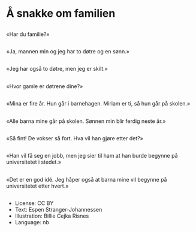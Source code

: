 # Å snakke om familien

##
«Har du familie?»

##
«Ja, mannen min og jeg har to døtre og en sønn.»

##
«Jeg har også to døtre, men jeg er skilt.»

##
«Hvor gamle er døtrene dine?»

##
«Mina er fire år. Hun går i barnehagen. Miriam er ti, så hun går på skolen.»

##
«Alle barna mine går på skolen. Sønnen min blir ferdig neste år.»

##
«Så fint! De vokser så fort. Hva vil han gjøre etter det?»

##
«Han vil få seg en jobb, men jeg sier til ham at han burde begynne på universitetet i stedet.»

##
«Det er en god idé. Jeg håper også at barna mine vil begynne på universitetet etter hvert.»

##
* License: CC BY
* Text: Espen Stranger-Johannessen
* Illustration: Billie Cejka Risnes
* Language: nb
